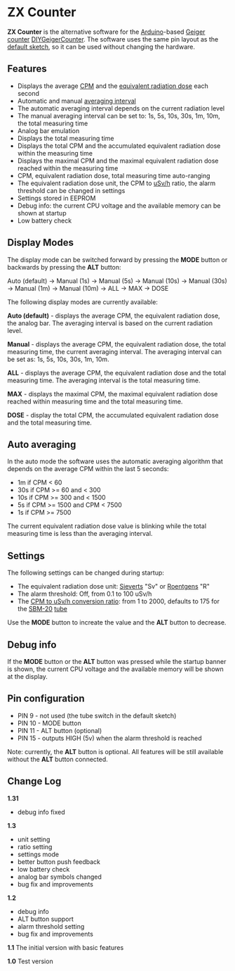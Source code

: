 ZX Counter
==========

**ZX Counter** is the alternative software for the [Arduino](http://en.wikipedia.org/wiki/Arduino)-based [Geiger counter](http://en.wikipedia.org/wiki/Geiger_counter) [DIYGeigerCounter](https://sites.google.com/site/diygeigercounter/). The software uses the same pin layout as the [default sketch](https://sites.google.com/site/diygeigercounter/software), so it can be used without changing the hardware.

Features
--------

 * Displays the average [CPM](http://en.wikipedia.org/wiki/Counts_per_minute) and the [equivalent radiation dose](http://en.wikipedia.org/wiki/Equivalent_dose) each second
 * Automatic and manual [averaging interval](http://en.wikipedia.org/wiki/Moving_average)
 * The automatic averaging interval depends on the current radiation level
 * The manual averaging interval can be set to: 1s, 5s, 10s, 30s, 1m, 10m, the total measuring time
 * Analog bar emulation
 * Displays the total measuring time
 * Displays the total CPM and the accumulated equivalent radiation dose within the measuring time
 * Displays the maximal CPM and the maximal equivalent radiation dose reached within the measuring time
 * CPM, equivalent radiation dose, total measuring time auto-ranging
 * The equivalent radiation dose unit, the CPM to [uSv/h](http://en.wikipedia.org/wiki/Sievert) ratio, the alarm threshold can be changed in settings
 * Settings stored in EEPROM
 * Debug info: the current CPU voltage and the available memory can be shown at startup
 * Low battery check

Display Modes
-------------

The display mode can be switched forward by pressing the **MODE** button or backwards by pressing the **ALT** button:

Auto (default) -> Manual (1s) -> Manual (5s) -> Manual (10s) -> Manual (30s) -> Manual (1m) -> Manual (10m) -> ALL -> MAX -> DOSE

The following display modes are currently available:

**Auto (default)** - displays the average CPM, the equivalent radiation dose, the analog bar. The averaging interval is based on the current radiation level.

**Manual** - displays the average CPM, the equivalent radiation dose, the total measuring time, the current averaging interval. The averaging interval can be set as: 1s, 5s, 10s, 30s, 1m, 10m.

**ALL** - displays the average CPM, the equivalent radiation dose and the total measuring time. The averaging interval is the total measuring time.

**MAX** - displays the maximal CPM, the maximal equivalent radiation dose reached within measuring time and the total measuring time.

**DOSE** - display the total CPM, the accumulated equivalent radiation dose and the total measuring time.

Auto averaging
--------------

In the auto mode the software uses the automatic averaging algorithm that depends on the average CPM within the last 5 seconds: 
 * 1m if CPM < 60
 * 30s if CPM >= 60 and < 300
 * 10s if CPM >= 300 and < 1500
 * 5s if CPM >= 1500 and CPM < 7500
 * 1s if CPM >= 7500

The current equivalent radiation dose value is blinking while the total measuring time is less than the averaging interval.

Settings
--------

The following settings can be changed during startup:
 * The equivalent radiation dose unit: [Sieverts](http://en.wikipedia.org/wiki/Sievert) "Sv" or [Roentgens](http://en.wikipedia.org/wiki/Roentgen) "R"
 * The alarm threshold: Off, from 0.1 to 100 uSv/h
 * The [CPM to uSv/h conversion ratio](http://gmcounter.org.ua/calc/): from 1 to 2000, defaults to 175 for the [SBM-20](https://sites.google.com/site/diygeigercounter/gm-tubes-supported) [tube](http://en.wikipedia.org/wiki/Geiger-M%C3%BCller_tube)

Use the **MODE** button to increate the value and the **ALT** button to decrease.

Debug info
----------

If the **MODE** button or the **ALT** button was pressed while the startup banner is shown, the current CPU voltage and the available memory will be shown at the display.

Pin configuration
-----------------

 * PIN 9 - not used (the tube switch in the default sketch)
 * PIN 10 - MODE button
 * PIN 11 - ALT button (optional)
 * PIN 15 - outputs HIGH (5v) when the alarm threshold is reached

Note: currently, the **ALT** button is optional. All features will be still available without the **ALT** button connected.

Change Log
----------

**1.31**
 * debug info fixed

**1.3**
 * unit setting
 * ratio setting
 * settings mode
 * better button push feedback
 * low battery check
 * analog bar symbols changed
 * bug fix and improvements

**1.2**
 * debug info
 * ALT button support
 * alarm threshold setting
 * bug fix and improvements

**1.1**
The initial version with basic features

**1.0**
Test version

